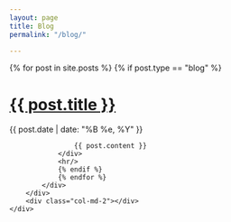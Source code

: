 ```yaml
---
layout: page
title: Blog
permalink: "/blog/"

---
```


<div class="container blog-all">
    <div class="row">
        <div class="col-md-2"></div>
        <div class="col-md-8">
            <div class="posts">
                {% for post in site.posts %}
                {% if post.type == "blog" %}
                <div class="blog-entry">
                    <h1 class="post-title">
                        <a href="{{ post.url }}">{{ post.title }}</a>
                    </h1>
                    <span class="post-date">{{ post.date | date: "%B %e, %Y" }}</span>

                    {{ post.content }}
                </div>
                <hr/>
                {% endif %}
                {% endfor %}
            </div>
        </div>
        <div class="col-md-2"></div>
    </div>
</div>
